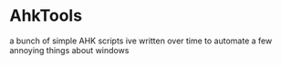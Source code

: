 # AhkTools
a bunch of simple AHK scripts ive written over time to automate a few annoying things about windows
